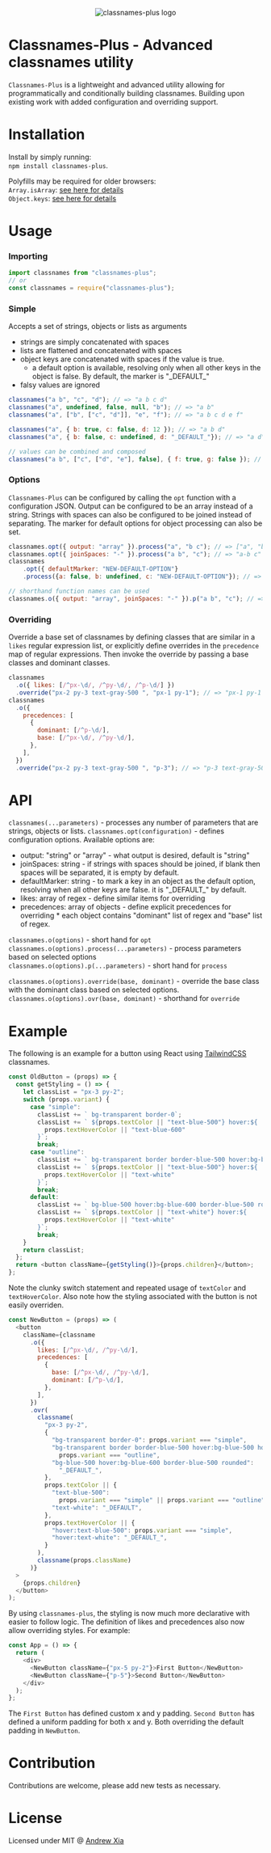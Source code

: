 <p style="text-align:center;" align="center">
  <img src="./logo.png" alt="classnames-plus logo"/>
</p>

# Classnames-Plus - Advanced classnames utility

`Classnames-Plus` is a lightweight and advanced utility allowing for programmatically and conditionally building classnames. Building upon existing work with added configuration and overriding support.

# Installation

Install by simply running:  
`npm install classnames-plus`.

Polyfills may be required for older browsers:  
`Array.isArray`: [see here for details](https://developer.mozilla.org/en-US/docs/Web/JavaScript/Reference/Global_Objects/Array/isArray)   
`Object.keys`: [see here for details](https://developer.mozilla.org/en-US/docs/Web/JavaScript/Reference/Global_Objects/Object/keys)

# Usage

### Importing

```javascript
import classnames from "classnames-plus";
// or
const classnames = require("classnames-plus");
```

### Simple

Accepts a set of strings, objects or lists as arguments

- strings are simply concatenated with spaces
- lists are flattened and concatenated with spaces
- object keys are concatenated with spaces if the value is true.
	- a default option is available, resolving only when all other keys in the object is false. By default, the marker is "\_DEFAULT\_"
- falsy values are ignored

```javascript
classnames("a b", "c", "d"); // => "a b c d"
classnames("a", undefined, false, null, "b"); // => "a b"
classnames("a", ["b", ["c", "d"]], "e", "f"); // => "a b c d e f"

classnames("a", { b: true, c: false, d: 12 }); // => "a b d"
classnames("a", { b: false, c: undefined, d: "_DEFAULT_"}); // => "a d"

// values can be combined and composed
classnames("a b", ["c", ["d", "e"], false], { f: true, g: false }); // => "a b c d e f"
```

### Options

`Classnames-Plus` can be configured by calling the `opt` function with a configuration JSON. Output can be configured to be an array instead of a string. Strings with spaces can also be configured to be joined instead of separating. The marker for default options for object processing can also be set.

```javascript
classnames.opt({ output: "array" }).process("a", "b c"); // => ["a", "b", "c"]
classnames.opt({ joinSpaces: "-" }).process("a b", "c"); // => "a-b c"
classnames
	.opt({ defaultMarker: "NEW-DEFAULT-OPTION"}
    .process({a: false, b: undefined, c: "NEW-DEFAULT-OPTION"}); // => "c"

// shorthand function names can be used
classnames.o({ output: "array", joinSpaces: "-" }).p("a b", "c"); // => ["a-b", "c"]
```

### Overriding

Override a base set of classnames by defining classes that are similar in a `likes` regular expression list, or explicitly define overrides in the `precedence` map of regular expressions. Then invoke the override by passing a base classes and dominant classes.

```javascript
classnames
  .o({ likes: [/^px-\d/, /^py-\d/, /^p-\d/] })
  .override("px-2 py-3 text-gray-500 ", "px-1 py-1"); // => "px-1 py-1 text-gray-500"
classnames
  .o({
    precedences: [
      {
        dominant: [/^p-\d/],
        base: [/^px-\d/, /^py-\d/],
      },
    ],
  })
  .override("px-2 py-3 text-gray-500 ", "p-3"); // => "p-3 text-gray-500"
```

# API

`classnames(...parameters)` - processes any number of parameters that are strings, objects or lists.
`classnames.opt(configuration)` - defines configuration options. Available options are:

- output: "string" or "array" - what output is desired, default is "string"
- joinSpaces: string - if strings with spaces should be joined, if blank then spaces will be separated, it is empty by default.
- defaultMarker: string - to mark a key in an object as the default option, resolving when all other keys are false. it is "\_DEFAULT\_" by default.
- likes: array of regex - define similar items for overriding
- precedences: array of objects - define explicit precedences for overriding \* each object contains "dominant" list of regex and "base" list of regex.

`classnames.o(options)` - short hand for `opt`  
`classnames.o(options).process(...parameters)` - process parameters based on selected options  
`classnames.o(options).p(...parameters)` - short hand for `process`  

`classnames.o(options).override(base, dominant)` - override the base class with the dominant class based on selected options.  
`classnames.o(options).ovr(base, dominant)` - shorthand for `override`

# Example

The following is an example for a button using React using [TailwindCSS](https://tailwindcss.com/) classnames.

```javascript
const OldButton = (props) => {
  const getStyling = () => {
    let classList = "px-3 py-2";
    switch (props.variant) {
      case "simple":
        classList += ` bg-transparent border-0`;
        classList += ` ${props.textColor || "text-blue-500"} hover:${
          props.textHoverColor || "text-blue-600"
        }`;
        break;
      case "outline":
        classList += ` bg-transparent border border-blue-500 hover:bg-blue-500 hover:border-transparent rounded`;
        classList += ` ${props.textColor || "text-blue-500"} hover:${
          props.textHoverColor || "text-white"
        }`;
        break;
      default:
        classList += ` bg-blue-500 hover:bg-blue-600 border-blue-500 rounded`;
        classList += ` ${props.textColor || "text-white"} hover:${
          props.textHoverColor || "text-white"
        }`;
        break;
    }
    return classList;
  };
  return <button className={getStyling()}>{props.children}</button>;
};
```

Note the clunky switch statement and repeated usage of `textColor` and `textHoverColor`.
Also note how the styling associated with the button is not easily overriden.

```javascript
const NewButton = (props) => (
  <button
    className={classname
      .o({
        likes: [/^px-\d/, /^py-\d/],
        precedences: [
          {
            base: [/^px-\d/, /^py-\d/],
            dominant: [/^p-\d/],
          },
        ],
      })
      .ovr(
        classname(
          "px-3 py-2",
          {
            "bg-transparent border-0": props.variant === "simple",
            "bg-transparent border border-blue-500 hover:bg-blue-500 hover:border-transparent rounded":
              props.variant === "outline",
            "bg-blue-500 hover:bg-blue-600 border-blue-500 rounded":
              "_DEFAULT_",
          },
          props.textColor || {
            "text-blue-500":
              props.variant === "simple" || props.variant === "outline",
            "text-white": "_DEFAULT",
          },
          props.textHoverColor || {
            "hover:text-blue-500": props.variant === "simple",
            "hover:text-white": "_DEFAULT_",
          }
        ),
        classname(props.className)
      )}
  >
    {props.children}
  </button>
);
```
By using `classnames-plus`, the styling is now much more declarative with easier to follow logic. The definition of likes and precedences also now allow overriding styles. For example:

```javascript
const App = () => {
  return (
    <div>
      <NewButton className={"px-5 py-2"}>First Button</NewButton>
      <NewButton className={"p-5"}>Second Button</NewButton>
    </div>
  );
};
```

The `First Button` has defined custom x and y padding. `Second Button` has defined a uniform padding for both x and y. Both overriding the default padding in `NewButton`.

# Contribution

Contributions are welcome, please add new tests as necessary.

# License

Licensed under MIT @ [Andrew Xia](http://andrewxia.com)
